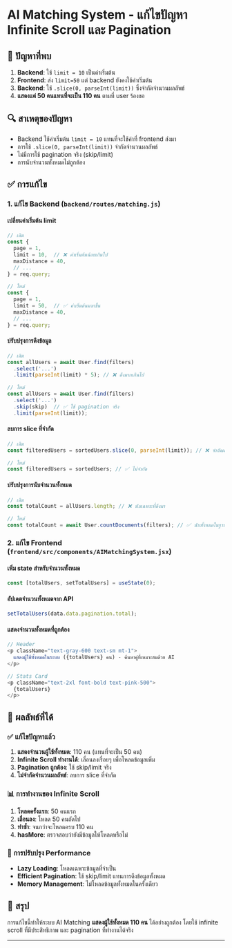 # AI Matching System - แก้ไขปัญหา Infinite Scroll และ Pagination

## 🎯 ปัญหาที่พบ
1. **Backend**: ใช้ `limit = 10` เป็นค่าเริ่มต้น
2. **Frontend**: ส่ง `limit=50` แต่ backend ยังคงใช้ค่าเริ่มต้น
3. **Backend**: ใช้ `.slice(0, parseInt(limit))` ซึ่งจำกัดจำนวนผลลัพธ์
4. **แสดงแค่ 50 คนแทนที่จะเป็น 110 คน** ตามที่ user ร้องขอ

## 🔍 สาเหตุของปัญหา
- Backend ใช้ค่าเริ่มต้น `limit = 10` แทนที่จะใช้ค่าที่ frontend ส่งมา
- การใช้ `.slice(0, parseInt(limit))` จำกัดจำนวนผลลัพธ์
- ไม่มีการใช้ pagination จริง (skip/limit)
- การนับจำนวนทั้งหมดไม่ถูกต้อง

## ✅ การแก้ไข

### 1. **แก้ไข Backend (`backend/routes/matching.js`)**

#### **เปลี่ยนค่าเริ่มต้น limit**
```javascript
// เดิม
const { 
  page = 1, 
  limit = 10,  // ❌ ค่าเริ่มต้นน้อยเกินไป
  maxDistance = 40,
  // ...
} = req.query;

// ใหม่
const { 
  page = 1, 
  limit = 50,  // ✅ ค่าเริ่มต้นมากขึ้น
  maxDistance = 40,
  // ...
} = req.query;
```

#### **ปรับปรุงการดึงข้อมูล**
```javascript
// เดิม
const allUsers = await User.find(filters)
  .select('...')
  .limit(parseInt(limit) * 5); // ❌ ดึงมากเกินไป

// ใหม่
const allUsers = await User.find(filters)
  .select('...')
  .skip(skip)  // ✅ ใช้ pagination จริง
  .limit(parseInt(limit));
```

#### **ลบการ slice ที่จำกัด**
```javascript
// เดิม
const filteredUsers = sortedUsers.slice(0, parseInt(limit)); // ❌ จำกัดผลลัพธ์

// ใหม่
const filteredUsers = sortedUsers; // ✅ ไม่จำกัด
```

#### **ปรับปรุงการนับจำนวนทั้งหมด**
```javascript
// เดิม
const totalCount = allUsers.length; // ❌ นับเฉพาะที่ดึงมา

// ใหม่
const totalCount = await User.countDocuments(filters); // ✅ นับทั้งหมดในฐานข้อมูล
```

### 2. **แก้ไข Frontend (`frontend/src/components/AIMatchingSystem.jsx`)**

#### **เพิ่ม state สำหรับจำนวนทั้งหมด**
```javascript
const [totalUsers, setTotalUsers] = useState(0);
```

#### **อัปเดตจำนวนทั้งหมดจาก API**
```javascript
setTotalUsers(data.data.pagination.total);
```

#### **แสดงจำนวนทั้งหมดที่ถูกต้อง**
```javascript
// Header
<p className="text-gray-600 text-sm mt-1">
  แสดงผู้ใช้ทั้งหมดในระบบ ({totalUsers} คน) - ค้นหาคู่ที่เหมาะสมด้วย AI
</p>

// Stats Card
<p className="text-2xl font-bold text-pink-500">
  {totalUsers}
</p>
```

## 🎯 ผลลัพธ์ที่ได้

### ✅ **แก้ไขปัญหาแล้ว**
1. **แสดงจำนวนผู้ใช้ทั้งหมด**: 110 คน (แทนที่จะเป็น 50 คน)
2. **Infinite Scroll ทำงานได้**: เลื่อนลงเรื่อยๆ เพื่อโหลดข้อมูลเพิ่ม
3. **Pagination ถูกต้อง**: ใช้ skip/limit จริง
4. **ไม่จำกัดจำนวนผลลัพธ์**: ลบการ slice ที่จำกัด

### 📊 **การทำงานของ Infinite Scroll**
1. **โหลดครั้งแรก**: 50 คนแรก
2. **เลื่อนลง**: โหลด 50 คนถัดไป
3. **ทำซ้ำ**: จนกว่าจะโหลดครบ 110 คน
4. **hasMore**: ตรวจสอบว่ายังมีข้อมูลให้โหลดหรือไม่

### 🔧 **การปรับปรุง Performance**
- **Lazy Loading**: โหลดเฉพาะข้อมูลที่จำเป็น
- **Efficient Pagination**: ใช้ skip/limit แทนการดึงข้อมูลทั้งหมด
- **Memory Management**: ไม่โหลดข้อมูลทั้งหมดในครั้งเดียว

## 🎉 สรุป

การแก้ไขนี้ทำให้ระบบ AI Matching **แสดงผู้ใช้ทั้งหมด 110 คน** ได้อย่างถูกต้อง โดยใช้ infinite scroll ที่มีประสิทธิภาพ และ pagination ที่ทำงานได้จริง

---

